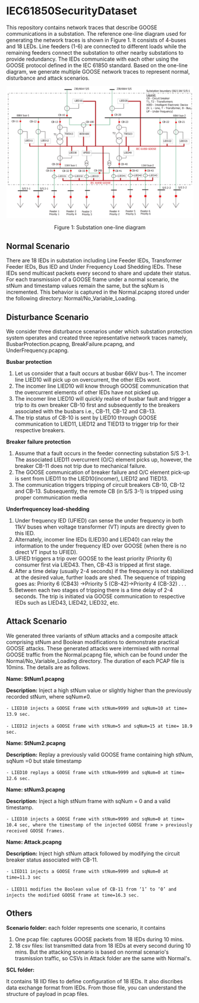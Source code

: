 # IEC61850SecurityDataset
This repository contains network traces that describe GOOSE communications in a substation. The reference one-line diagram used for generating the network traces is shown in Figure 1. It consists of 4-buses and 18 LEDs. Line feeders (1-6) are connected to different loads while the remaining feeders connect the substation to other nearby substations to provide redundancy. The IEDs communicate with  each other using the GOOSE protocol defined in the IEC 61850 standard. Based on the one-line diagram, we generate multiple GOOSE network traces to represent normal, disturbance and attack scenarios.

![one-line substation diagram](one_line.png)
<p align="center">Figure 1: Substation one-line diagram<p align="center">

## Normal Scenario
There are 18 IEDs in substation including Line Feeder IEDs, Transformer Feeder IEDs, Bus IED and Under Frequency Load Shedding IEDs.
These IEDs send multicast packets every second to share and update their status. For each transmission of a GOOSE frame under a normal scenario, the stNum and timestamp values remain the same, but the sqNum is incremented. This behavior is captured in the Normal.pcapng stored under the following directory: Normal/No_Variable_Loading.

## Disturbance Scenario

We consider three disturbance scenarios under which substation protection system operates and created three representative network traces namely, BusbarProtection.pcapng, BreakFailure.pcapng, and UnderFrequency.pcapng.

**Busbar protection** 

1. Let us consider that a fault occurs at busbar 66kV bus-1. The incomer line LIED10 will pick up on overcurrent, the other IEDs wont.
2. The incomer line LIED10 will know through GOOSE communication that the overcurrent elements of other IEDs have not picked up.
3. The incomer line LIED10 will quickly realise of busbar fault and trigger a trip to its own breaker CB-10 first and subsequently to the breakers associated with the busbars i.e., CB-11, CB-12 and CB-13.
4. The trip status of CB-10 is sent by LIED10 through GOOSE communication to LIED11, LIED12 and TIED13 to trigger trip for their respective breakers.

**Breaker failure protection**

1. Assume that a fault occurs in the feeder connecting substation S/S 3-1. The associated LIED11 overcurrent (O/C) element picks up, however, the breaker CB-11 does not trip due to mechanical failure.
2. The GOOSE communication of breaker failure and O/C element pick-up is sent from LIED11 to the LIED10(incomer), LIED12 and TIED13.
3. The communication triggers tripping of circuit breakers CB-10, CB-12 and CB-13. Subsequently, the remote CB (in S/S 3-1) is tripped using proper communication media

**Underfrequencey load-shedding**
1. Under frequency IED (UFIED) can sense the under frequency in both 11kV buses when voltage transformer (VT) inputs are directly given to this IED.
2. Alternately, incomer line IEDs (LIED30 and LIED40) can relay the information to the under frequency IED over GOOSE (when there is no direct VT input to UFIED).
3. UFIED triggers a trip over GOOSE to the least priority (Priority 6) consumer first via LIED43. Then, CB-43 is tripped at first stage.
4. After a time delay (usually 2-4 seconds) if the frequency is not stabilized at the desired value, further loads are shed. The sequence of tripping goes as: Priority 6 (CB43) →Priority 5 (CB-42)→Priority 4 (CB-32) . . .
5. Between each two stages of tripping there is a time delay of 2-4 seconds. The trip is initiated via GOOSE communication to respective IEDs such as LIED43, LIED42, LIED32, etc.


## Attack Scenario

We generated three variants of stNum attacks and a composite attack comprising stNum and Boolean modifications to demonstrate practical GOOSE attacks. These generated attacks were intermixed with normal GOOSE traffic from the Normal.pcapng file, which can be found under the Normal/No_Variable_Loading directory. The duration of each PCAP file is 10mins. The details are as follows.

**Name: StNum1.pcapng**

**Description:** Inject a high stNum value or slightly higher than the previously recorded stNum, where sqNum≠0.
	
	- LIED10 injects a GOOSE frame with stNum=9999 and sqNum=10 at time= 13.9 sec.
 	
	- LIED12 injects a GOOSE frame with stNum=5 and sqNum=15 at time= 18.9 sec.

**Name: StNum2.pcapng**

**Description:** Replay a previously valid GOOSE frame containing high stNum, sqNum =0 but stale timestamp
	
	- LIED10 replays a GOOSE frame with stNum=9999 and sqNum=0 at time= 12.6 sec.

**Name: stNum3.pcapng**

**Description:** Inject a high stNum frame with sqNum = 0 and a valid timestamp.
	
	- LIED10 injects a GOOSE frame with stNum=9999 and sqNum=0 at time= 10.4 sec, where the timestamp of the injected GOOSE frame > previously received GOOSE frames.

**Name: Attack.pcapng**

**Description:** Inject high stNum attack followed by modifying the circuit breaker status associated with CB-11. 
	
	- LIED11 injects a GOOSE frame with stNum=9999 and sqNum=0 at time=11.3 sec
	
	- LIED11 modifies the Boolean value of CB-11 from ‘1’ to ‘0’ and injects the modified GOOSE frame at time=16.3 sec. 


## Others

**Scenario folder:**  each folder represents one scenario, it contains

	
1. One pcap file: captures GOOSE packets from 18 IEDs during 10 mins. 	
2. 18 csv files: list transmitted data from 18 IEDs at every second during 10 mins. But the attacking scenario is based on normal scenario's trasmission traffic, so CSVs in Attack folder are the same with Normal's.

**SCL folder:**
	
It contains 18 IID files to define configuration of 18 IEDs. It also discribes data exchange format from IEDs. From those file, you can understand the structure of payload in pcap files.


